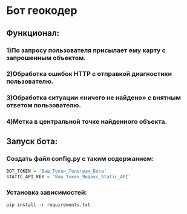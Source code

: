# Бот геокодер
## Функционал:
### 1)По запросу пользователя присылает ему карту с запрошенным объектом.
### 2)Обработка ошибок HTTP с отправкой диагностики пользователю.
### 3)Обработка ситуации «ничего не найдено» с внятным ответом пользователю.
### 4)Метка в центральной точке найденного объекта.

## Запуск бота:
### Создать файл config.py с таким содержанием:
```python
BOT_TOKEN = 'Ваш_Токен_Телеграм_Бота'
STATIC_API_KEY = 'Ваш_Токен_Яндекс_Static_API'
```
### Установка зависимостей:
```
pip install -r requirements.txt
```
